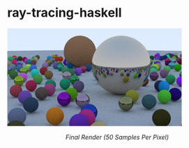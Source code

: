 # ray-tracing-haskell

![render](image.png)

<p  align="center">
	<em>Final Render (50 Samples Per Pixel)</em>
</p>